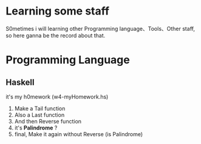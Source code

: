# Learning some staff
S0metimes i will learning other Programming language、Tools、Other staff, so here ganna be the record about that.

# Programming Language
## Haskell
it's my h0mework (w4-myHomework.hs)
1. Make a Tail function
2. Also a Last function
3. And then Reverse function
4. it's **Palindrome** ?
5. final, Make it again without Reverse (is Palindrome)
